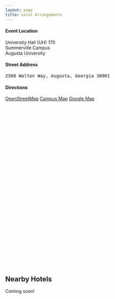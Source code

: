 ```yaml
---
layout: page 
title: Local Arrangements
---
```


<div class="container text-left">
  <div class="row">
    <div class="col mb-6">

<h4>Event Location</h4>

University Hall (UH) 170<br/>
Summerville Campus<br/>
Augusta University<br/>

<h4>Street Address</h4>

<pre>
2500 Walton Way, Augusta, Georgia 30901
</pre>

<h4>Directions</h4>

<div>
<a class="btn btn-outline-primary" target="_blank" rel="noopener noreferrer nofollow" href="https://www.openstreetmap.org/directions?from=&to=33.47732%2C-82.02211#map=19/33.47748/-82.02297">
OpenStreetMap</a>
<a class="btn btn-outline-primary" target="_blank" rel="noopener noreferrer nofollow" href="https://map.concept3d.com/?id=824#!m/268018">
Campus Map</a>
<a class="btn btn-outline-primary" target="_blank" rel="noopener noreferrer nofollow" href="https://goo.gl/maps/WV5cGvopg7T1tGQQ9">
Google Map</a>
</div>

<br/>
    
</div>

<div class="col text-center">
<div style="height: 500px; width:600px; max-width: 100%; max-height: 75%;
background-size: cover; background-position: center; display:block;
background-image: url({{ "/images/campus_sm.jpg" | relative_url }});"></div>
</div>
</div>
</div>

## Nearby Hotels

Coming soon!
